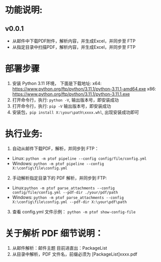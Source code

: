 # 功能说明:
## v0.0.1
- 从邮件中下载PDF附件，解析内容，并生成Excel，并同步至 FTP
- 从指定目录中扫描PDF，解析内容，并生成Excel，并同步至 FTP
# 部署步骤
1. 安装 Python 3.11 环境， 下面是下载地址:
   x64: https://www.python.org/ftp/python/3.11.1/python-3.11.1-amd64.exe
   x86: https://www.python.org/ftp/python/3.11.1/python-3.11.1.exe
2. 打开命令行，执行: `python -V`, 输出版本号，即安装成功
3. 打开命令行，执行: `pip -V` 输出版本号，即安装成功
4. 安装包，`pip install X:\your\path\xxxx.whl`, 出现安装成功即可

# 执行业务:
1. 自动从邮件下载PDF，解析，并同步到 FTP：
- Linux: `python -m ptof pipeline --config config/file/config.yml`
- Windows: `python -m ptof pipeline --config X:\config\file\config.yml`
2. 手动解析指定目录下的 PDF 解析，并同步到 FTP:
- Linux:`python -m ptof parse_attachments --config config/file/config.yml --pdf-dir ./your/pdf/path`
- Windows: `python -m ptof parse_attachments --config X:\config\file\config.yml --pdf-dir X:\your\pdf\path`
3. 查看 config.yml 文件示例：
`python -m ptof show-config-file`

# 关于解析 PDF 细节说明：
1. 从邮件解析：邮件主题 目前进直出：PackageList
2. 从目录中解析，PDF 文件名，前缀必须为 [PackageList]xxxx.pdf
